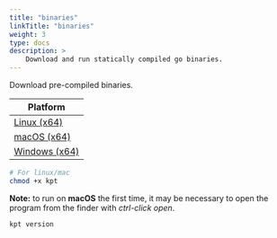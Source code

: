 ```yaml
---
title: "binaries"
linkTitle: "binaries"
weight: 3
type: docs
description: >
    Download and run statically compiled go binaries.
---
```


Download pre-compiled binaries.

| Platform
| ------------------------
| [Linux (x64)][linux]
| [macOS (x64)][darwin]
| [Windows (x64)][windows]

```sh
# For linux/mac
chmod +x kpt
```

**Note:** to run on **macOS** the first time, it may be necessary to open the
program from the finder with *ctrl-click open*.

```sh
kpt version
```

[linux]: https://storage.googleapis.com/kpt-dev/latest/linux_amd64/kpt
[darwin]: https://storage.googleapis.com/kpt-dev/latest/darwin_amd64/kpt
[windows]: https://storage.googleapis.com/kpt-dev/latest/windows_amd64/kpt.exe
